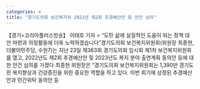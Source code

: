 ```yaml
---
categories: e
title: "경기도의회 보건복지위 2022년 제2회 추경예산안 등 안건 심의"
---
```

【경기=코리아플러스방송】 이태호 기자 = “도민 삶에 실질적인 도움이 되는 정책 대안 마련과 의정활동에 더욱 노력하겠습니다”경기도의회 보건복지위원회(위원장 최종현, 더불어민주당, 수원7)는 지난 23일 제363회 경기도의회 임시회 제1차 보건복지위원회를 열고, 2022년도 제2회 추경예산안 및 2023년도 복지 분야 출연계획 동의안 등에 대한 안건 심의를 가졌다.최종현 위원장은 “경기도의회 보건복지위원회는 1,390만 경기도민 복지향상과 건강증진을 위한 중요한 역할을 하고 있다. 이번 회기에 상정된 추경예산안과 민간위탁 동의안 등